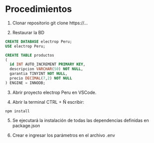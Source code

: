 # Procedimientos

1. Clonar repositorio
git clone https://...

2. Restaurar la BD
```sql
CREATE DATABASE electrop Peru;
USE electrop Peru;

CREATE TABLE productos
(
  id INT AUTO_INCREMENT PRIMARY KEY,
  descripcion VARCHAR(50) NOT NULL,
  garantia TINYINT NOT NULL,
  precio DECIMAL(7,2) NOT NULL
) ENGINE = INNODB;
```

3. Abrir proyecto electrop Peru en VSCode.

4. Abrir la terminal CTRL + Ñ escribir:
```
npm install
```

5. Se ejecutará la instalación de todas las dependencias definidas en package.json

6. Crear e ingresar los parámetros en el archivo .env